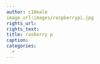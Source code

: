 ```yaml
---
author: c18male
image_url:images/raspberrypi.jpg 
rights_url: 
rights_text: 
title: rasberry p
caption:  
categories:
  - 
---
```

